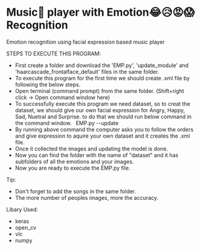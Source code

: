# Music🎵 player with Emotion😂😥😡😱 Recognition
  Emotion recognition using facial expression based music player


STEPS TO EXECUTE THIS PROGRAM:

* First create a folder and download the 'EMP.py', 'update_module' and 'haarcascade_frontalface_default' files in the same folder.
* To execute this program for the first time we should create .xml file by following the below steps.
* Open terminal (command prompt) from the same folder. (Shift+right click -> Open command window here)
* To successfully execute this program we need dataset, so to creat the dataset, we should give our own facial expression for Angry,      Happy, Sad, Nuetral and Surprise. to do that we should run below command in the command window.
   EMP.py --update
* By running above command the computer asks you to follow the orders and give expression to aquire your own dataset and it creates the .xml file.
* Once it collected the images and updating the model is done.
* Now you can find the folder with the name of "dataset" and it has subfolders of all the emotions and your images.
* Now you are ready to execute the EMP.py file.

Tip:
* Don't forget to add the songs in the same folder.
* The more number of peoples images, more the accuracy.

Libary Used:
* keras
* open_cv
* vlc
* numpy


